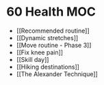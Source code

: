 # 60 Health MOC
* [[Recommended routine]]
* [[Dynamic stretches]]
* [[Move routine - Phase 3]]
* [[Fix knee pain]]
* [[Skill day]]
* [[Hiking destinations]]
* [[The Alexander Technique]]